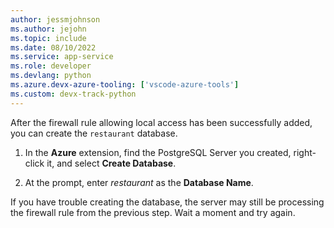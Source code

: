 ```yaml
---
author: jessmjohnson
ms.author: jejohn
ms.topic: include
ms.date: 08/10/2022
ms.service: app-service
ms.role: developer
ms.devlang: python
ms.azure.devx-azure-tooling: ['vscode-azure-tools']
ms.custom: devx-track-python
---
```


After the firewall rule allowing local access has been successfully added, you can create the `restaurant` database.

1. In the **Azure** extension, find the PostgreSQL Server you created, right-click it, and select **Create Database**.

1. At the prompt, enter *restaurant* as the **Database Name**.

If you have trouble creating the database, the server may still be processing the firewall rule from the previous step. Wait a moment and try again.
